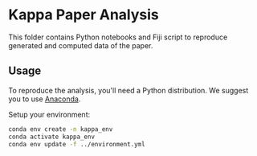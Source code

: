 # Kappa Paper Analysis

This folder contains Python notebooks and Fiji script to reproduce generated and computed data of the paper.

## Usage

To reproduce the analysis, you'll need a Python distribution. We suggest you to use [Anaconda](https://www.anaconda.com/download/).

Setup your environment:

```bash
conda env create -n kappa_env
conda activate kappa_env
conda env update -f ../environment.yml
```
